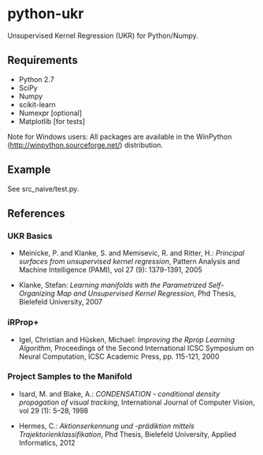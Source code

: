 # python-ukr
Unsupervised Kernel Regression (UKR) for Python/Numpy.

## Requirements
* Python 2.7
* SciPy
* Numpy
* scikit-learn
* Numexpr [optional]
* Matplotlib [for tests]

Note for Windows users: All packages are available in the WinPython (http://winpython.sourceforge.net/) distribution.

## Example
See src\_naive/test.py.

## References

### UKR Basics
* Meinicke, P. and Klanke, S. and Memisevic, R. and Ritter, H.:
  _Principal surfaces from unsupervised kernel regression_,
  Pattern Analysis and Machine Intelligence (PAMI),
  vol 27 (9): 1379-1391, 2005

* Klanke, Stefan: 
  _Learning manifolds with the Parametrized Self-Organizing Map and Unsupervised Kernel Regression_,
  Phd Thesis, Bielefeld University, 2007

### iRProp+
* Igel, Christian and Hüsken, Michael:
  _Improving the Rprop Learning Algorithm_,
  Proceedings of the Second International ICSC Symposium on Neural Computation,
  ICSC Academic Press, pp. 115-121, 2000

### Project Samples to the Manifold
* Isard, M. and Blake, A.:
  _CONDENSATION - conditional density propagation of visual tracking_,
  International Journal of Computer Vision, vol 29 (1): 5–28, 1998

* Hermes, C.:
  _Aktionserkennung und -prädiktion mittels Trajektorienklassifikation_,
  Phd Thesis, Bielefeld University, Applied Informatics, 2012
